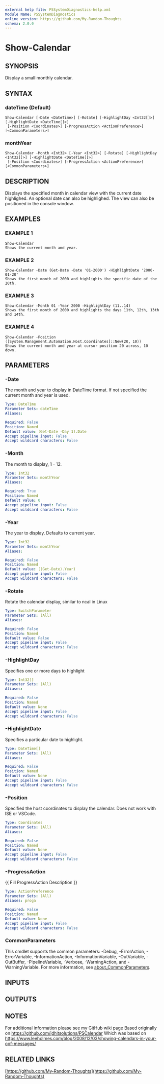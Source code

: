 ```yaml
---
external help file: PSSystemDiagnostics-help.xml
Module Name: PSSystemDiagnostics
online version: https://github.com/My-Random-Thoughts
schema: 2.0.0
---
```


# Show-Calendar

## SYNOPSIS
Display a small monthly calendar.

## SYNTAX

### dateTime (Default)
```
Show-Calendar [-Date <DateTime>] [-Rotate] [-HighlightDay <Int32[]>] [-HighlightDate <DateTime[]>]
 [-Position <Coordinates>] [-ProgressAction <ActionPreference>] [<CommonParameters>]
```

### monthYear
```
Show-Calendar -Month <Int32> [-Year <Int32>] [-Rotate] [-HighlightDay <Int32[]>] [-HighlightDate <DateTime[]>]
 [-Position <Coordinates>] [-ProgressAction <ActionPreference>] [<CommonParameters>]
```

## DESCRIPTION
Displays the specified month in calendar view with the current date highlighed. 
An optional date can also be highlighed. 
The view can also be positioned in the console window.

## EXAMPLES

### EXAMPLE 1
```
Show-Calendar
Shows the current month and year.
```

### EXAMPLE 2
```
Show-Calendar -Date (Get-Date -Date '01-2000') -HighlightDate '2000-01-20'
Shows the first month of 2000 and highlights the specific date of the 20th.
```

### EXAMPLE 3
```
Show-Calendar -Month 01 -Year 2000 -HighlightDay (11..14)
Shows the first month of 2000 and highlights the days 11th, 12th, 13th and 14th.
```

### EXAMPLE 4
```
Show-Calendar -Position ([System.Management.Automation.Host.Coordinates]::New(20, 10))
Shows the current month and year at cursor position 20 across, 10 down.
```

## PARAMETERS

### -Date
The month and year to display in DateTime format. 
If not specified the current month and year is used.

```yaml
Type: DateTime
Parameter Sets: dateTime
Aliases:

Required: False
Position: Named
Default value: (Get-Date -Day 1).Date
Accept pipeline input: False
Accept wildcard characters: False
```

### -Month
The month to display, 1 - 12.

```yaml
Type: Int32
Parameter Sets: monthYear
Aliases:

Required: True
Position: Named
Default value: 0
Accept pipeline input: False
Accept wildcard characters: False
```

### -Year
The year to display. 
Defaults to current year.

```yaml
Type: Int32
Parameter Sets: monthYear
Aliases:

Required: False
Position: Named
Default value: ((Get-Date).Year)
Accept pipeline input: False
Accept wildcard characters: False
```

### -Rotate
Rotate the calendar display, similar to ncal in Linux

```yaml
Type: SwitchParameter
Parameter Sets: (All)
Aliases:

Required: False
Position: Named
Default value: False
Accept pipeline input: False
Accept wildcard characters: False
```

### -HighlightDay
Specifies one or more days to highlight

```yaml
Type: Int32[]
Parameter Sets: (All)
Aliases:

Required: False
Position: Named
Default value: None
Accept pipeline input: False
Accept wildcard characters: False
```

### -HighlightDate
Specifies a particular date to highlight.

```yaml
Type: DateTime[]
Parameter Sets: (All)
Aliases:

Required: False
Position: Named
Default value: None
Accept pipeline input: False
Accept wildcard characters: False
```

### -Position
Specified the host coordinates to display the calendar. 
Does not work with ISE or VSCode.

```yaml
Type: Coordinates
Parameter Sets: (All)
Aliases:

Required: False
Position: Named
Default value: None
Accept pipeline input: False
Accept wildcard characters: False
```

### -ProgressAction
{{ Fill ProgressAction Description }}

```yaml
Type: ActionPreference
Parameter Sets: (All)
Aliases: proga

Required: False
Position: Named
Default value: None
Accept pipeline input: False
Accept wildcard characters: False
```

### CommonParameters
This cmdlet supports the common parameters: -Debug, -ErrorAction, -ErrorVariable, -InformationAction, -InformationVariable, -OutVariable, -OutBuffer, -PipelineVariable, -Verbose, -WarningAction, and -WarningVariable. For more information, see [about_CommonParameters](http://go.microsoft.com/fwlink/?LinkID=113216).

## INPUTS

## OUTPUTS

## NOTES
For additional information please see my GitHub wiki page
Based originally on https://github.com/jdhitsolutions/PSCalendar
Which was based on https://www.leeholmes.com/blog/2008/12/03/showing-calendars-in-your-oof-messages/

## RELATED LINKS

[https://github.com/My-Random-Thoughts](https://github.com/My-Random-Thoughts)


